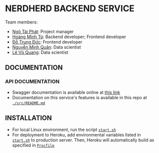 # NERDHERD BACKEND SERVICE

Team members: 
- [Ngô Tài Phát](https://github.com/PhatsNgoo): Project manager
- [Hoàng Minh Tú](https://github.com/mnhthng-thms): Backend developer; Frontend developer
- [Đỗ Trung Đức](https://github.com/duc1807): Frontend developer
- [Nguyễn Minh Quân](https://github.com/minhquanym): Data scientist
- [Lê Vũ Quang](https://github.com/vuquang23): Data scientist

## DOCUMENTATION

### API DOCUMENTATION

- Swagger documentation is available online at [this link](https://app.swaggerhub.com/apis-docs/minhtu-thomas-hoang9/nerdherd-crescorex-api/)
- Documentation on this service's features is available in this repo at [`./src/README.md`](./src/README.md)

## INSTALLATION

- For local Linux environment, run the script [`start.sh`](./start.sh)
- For deployment to Heroku, add environmental variables listed in [`start.sh`](./start.sh) to production server. Then, Heroku will automatically build as specified in [`Procfile`](./Procfile)

